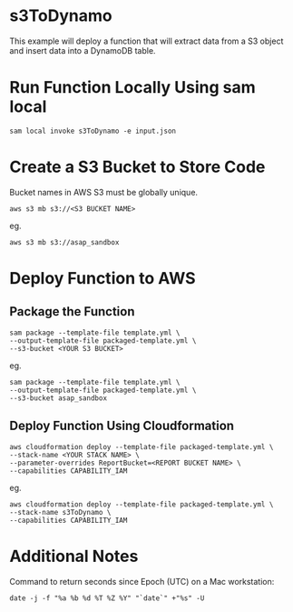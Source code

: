 # s3ToDynamo

This example will deploy a function that will extract data from a S3 object and insert data into a DynamoDB table.

# Run Function Locally Using sam local

```
sam local invoke s3ToDynamo -e input.json
```

# Create a S3 Bucket to Store Code

Bucket names in AWS S3 must be globally unique.

```
aws s3 mb s3://<S3 BUCKET NAME>
```

eg.

```
aws s3 mb s3://asap_sandbox
```

# Deploy Function to AWS

## Package the Function

```
sam package --template-file template.yml \
--output-template-file packaged-template.yml \
--s3-bucket <YOUR S3 BUCKET>
```

eg.

```
sam package --template-file template.yml \
--output-template-file packaged-template.yml \
--s3-bucket asap_sandbox
```

## Deploy Function Using Cloudformation

```
aws cloudformation deploy --template-file packaged-template.yml \
--stack-name <YOUR STACK NAME> \
--parameter-overrides ReportBucket=<REPORT BUCKET NAME> \
--capabilities CAPABILITY_IAM
```

eg.

```
aws cloudformation deploy --template-file packaged-template.yml \
--stack-name s3ToDynamo \
--capabilities CAPABILITY_IAM
```

# Additional Notes

Command to return seconds since Epoch (UTC) on a Mac workstation:

```
date -j -f "%a %b %d %T %Z %Y" "`date`" +"%s" -U
```
